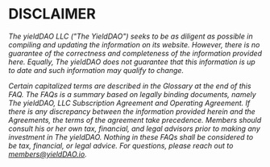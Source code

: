 # DISCLAIMER

_The yieldDAO LLC ("The YieldDAO") seeks to be as diligent as possible in compiling and updating the information on its website. However, there is no guarantee of the correctness and completeness of the information provided here. Equally, The yieldDAO does not guarantee that this information is up to date and such information may qualify to change._

_Certain capitalized terms are described in the Glossary at the end of this FAQ. The FAQs is a summary based on legally binding documents, namely The yieldDAO, LLC Subscription Agreement and Operating Agreement. If there is any discrepancy between the information provided herein and the Agreements, the terms of the agreement take precedence. Members should consult his or her own tax, financial, and legal advisors prior to making any investment in The yieldDAO. Nothing in these FAQs shall be considered to be tax, financial, or legal advice. For questions, please reach out to [members@yieldDAO.io](mailto:members@yieldDAO.io)._
